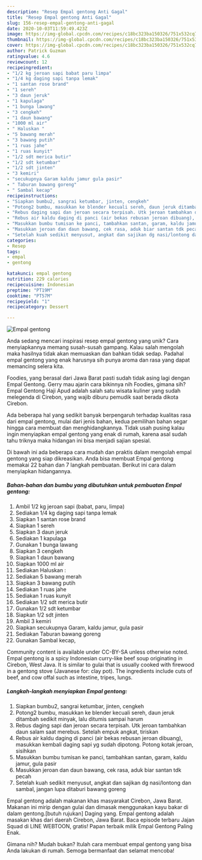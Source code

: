 ```yaml
---
description: "Resep Empal gentong Anti Gagal"
title: "Resep Empal gentong Anti Gagal"
slug: 156-resep-empal-gentong-anti-gagal
date: 2020-10-03T11:59:49.423Z
image: https://img-global.cpcdn.com/recipes/c18bc323ba150326/751x532cq70/empal-gentong-foto-resep-utama.jpg
thumbnail: https://img-global.cpcdn.com/recipes/c18bc323ba150326/751x532cq70/empal-gentong-foto-resep-utama.jpg
cover: https://img-global.cpcdn.com/recipes/c18bc323ba150326/751x532cq70/empal-gentong-foto-resep-utama.jpg
author: Patrick Guzman
ratingvalue: 4.6
reviewcount: 12
recipeingredient:
- "1/2 kg jeroan sapi babat paru limpa"
- "1/4 kg daging sapi tanpa lemak"
- "1 santan rose brand"
- "1 sereh"
- "3 daun jeruk"
- "1 kapulaga"
- "1 bunga lawang"
- "3 cengkeh"
- "1 daun bawang"
- "1000 ml air"
- " Haluskan "
- "5 bawang merah"
- "3 bawang putih"
- "1 ruas jahe"
- "1 ruas kunyit"
- "1/2 sdt merica butir"
- "1/2 sdt ketumbar"
- "1/2 sdt jinten"
- "3 kemiri"
- "secukupnya Garam kaldu jamur gula pasir"
- " Taburan bawang goreng"
- " Sambal kecap"
recipeinstructions:
- "Siapkan bumbu2, sangrai ketumbar, jinten, cengkeh"
- "Potong2 bumbu, masukkan ke blender kecuali sereh, daun jeruk ditambah sedikit minyak, lalu ditumis sampai harum"
- "Rebus daging sapi dan jeroan secara terpisah. Utk jeroan tambahkan daun salam saat merebus. Setelah empuk angkat, tiriskan"
- "Rebus air kaldu daging di panci (air bekas rebusan jeroan dibuang), masukkan kembali daging sapi yg sudah dipotong. Potong kotak jeroan, sisihkan"
- "Masukkan bumbu tumisan ke panci, tambahkan santan, garam, kaldu jamur, gula pasir"
- "Masukkan jeroan dan daun bawang, cek rasa, aduk biar santan tdk pecah"
- "Setelah kuah sedikit menyusut, angkat dan sajikan dg nasi/lontong dan sambal, jangan lupa ditaburi bawang goreng"
categories:
- Resep
tags:
- empal
- gentong

katakunci: empal gentong 
nutrition: 229 calories
recipecuisine: Indonesian
preptime: "PT19M"
cooktime: "PT57M"
recipeyield: "1"
recipecategory: Dessert

---
```



![Empal gentong](https://img-global.cpcdn.com/recipes/c18bc323ba150326/751x532cq70/empal-gentong-foto-resep-utama.jpg)

Anda sedang mencari inspirasi resep empal gentong yang unik? Cara menyiapkannya memang susah-susah gampang. Kalau salah mengolah maka hasilnya tidak akan memuaskan dan bahkan tidak sedap. Padahal empal gentong yang enak harusnya sih punya aroma dan rasa yang dapat memancing selera kita.

Foodies, yang berasal dari Jawa Barat pasti sudah tidak asing lagi dengan Empal Gentong. Gerry mau ajarin cara bikinnya nih Foodies, gimana sih? Empal Gentong Haji Apud adalah salah satu wisata kuliner yang sudah melegenda di Cirebon, yang wajib diburu pemudik saat berada dikota Cirebon.

Ada beberapa hal yang sedikit banyak berpengaruh terhadap kualitas rasa dari empal gentong, mulai dari jenis bahan, kedua pemilihan bahan segar hingga cara membuat dan menghidangkannya. Tidak usah pusing kalau ingin menyiapkan empal gentong yang enak di rumah, karena asal sudah tahu triknya maka hidangan ini bisa menjadi sajian spesial.


Di bawah ini ada beberapa cara mudah dan praktis dalam mengolah empal gentong yang siap dikreasikan. Anda bisa membuat Empal gentong memakai 22 bahan dan 7 langkah pembuatan. Berikut ini cara dalam menyiapkan hidangannya.

<!--inarticleads1-->

##### Bahan-bahan dan bumbu yang dibutuhkan untuk pembuatan Empal gentong:

1. Ambil 1/2 kg jeroan sapi (babat, paru, limpa)
1. Sediakan 1/4 kg daging sapi tanpa lemak
1. Siapkan 1 santan rose brand
1. Siapkan 1 sereh
1. Siapkan 3 daun jeruk
1. Sediakan 1 kapulaga
1. Gunakan 1 bunga lawang
1. Siapkan 3 cengkeh
1. Siapkan 1 daun bawang
1. Siapkan 1000 ml air
1. Sediakan  Haluskan :
1. Sediakan 5 bawang merah
1. Siapkan 3 bawang putih
1. Sediakan 1 ruas jahe
1. Sediakan 1 ruas kunyit
1. Sediakan 1/2 sdt merica butir
1. Gunakan 1/2 sdt ketumbar
1. Siapkan 1/2 sdt jinten
1. Ambil 3 kemiri
1. Siapkan secukupnya Garam, kaldu jamur, gula pasir
1. Sediakan  Taburan bawang goreng
1. Gunakan  Sambal kecap,


Community content is available under CC-BY-SA unless otherwise noted. Empal gentong is a spicy Indonesian curry-like beef soup originating in Cirebon, West Java. It is similar to gulai that is usually cooked with firewood in a gentong stove (Javanese for: clay pot). The ingredients include cuts of beef, and cow offal such as intestine, tripes, lungs. 

<!--inarticleads2-->

##### Langkah-langkah menyiapkan Empal gentong:

1. Siapkan bumbu2, sangrai ketumbar, jinten, cengkeh
1. Potong2 bumbu, masukkan ke blender kecuali sereh, daun jeruk ditambah sedikit minyak, lalu ditumis sampai harum
1. Rebus daging sapi dan jeroan secara terpisah. Utk jeroan tambahkan daun salam saat merebus. Setelah empuk angkat, tiriskan
1. Rebus air kaldu daging di panci (air bekas rebusan jeroan dibuang), masukkan kembali daging sapi yg sudah dipotong. Potong kotak jeroan, sisihkan
1. Masukkan bumbu tumisan ke panci, tambahkan santan, garam, kaldu jamur, gula pasir
1. Masukkan jeroan dan daun bawang, cek rasa, aduk biar santan tdk pecah
1. Setelah kuah sedikit menyusut, angkat dan sajikan dg nasi/lontong dan sambal, jangan lupa ditaburi bawang goreng


Empal gentong adalah makanan khas masyarakat Cirebon, Jawa Barat. Makanan ini mirip dengan gulai dan dimasak menggunakan kayu bakar di dalam gentong.[butuh rujukan] Daging yang. Empal gentong adalah masakan khas dari daerah Cirebon, Jawa Barat. Baca episode terbaru Jajan Squad di LINE WEBTOON, gratis! Papan terbaik milik Empal Gentong Paling Enak. 

Gimana nih? Mudah bukan? Itulah cara membuat empal gentong yang bisa Anda lakukan di rumah. Semoga bermanfaat dan selamat mencoba!
